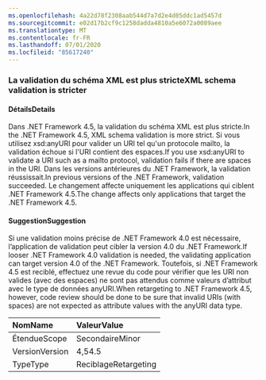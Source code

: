 ```yaml
---
ms.openlocfilehash: 4a22d78f2308aab544d7a7d2e4d05ddc1ad5457d
ms.sourcegitcommit: e02d17b2cf9c1258dadda4810a5e6072a0089aee
ms.translationtype: MT
ms.contentlocale: fr-FR
ms.lasthandoff: 07/01/2020
ms.locfileid: "85617240"
---
```

### <a name="xml-schema-validation-is-stricter"></a><span data-ttu-id="53074-101">La validation du schéma XML est plus stricte</span><span class="sxs-lookup"><span data-stu-id="53074-101">XML schema validation is stricter</span></span>

#### <a name="details"></a><span data-ttu-id="53074-102">Détails</span><span class="sxs-lookup"><span data-stu-id="53074-102">Details</span></span>

<span data-ttu-id="53074-103">Dans .NET Framework 4.5, la validation du schéma XML est plus stricte.</span><span class="sxs-lookup"><span data-stu-id="53074-103">In the .NET Framework 4.5, XML schema validation is more strict.</span></span> <span data-ttu-id="53074-104">Si vous utilisez xsd:anyURI pour valider un URI tel qu'un protocole mailto, la validation échoue si l'URI contient des espaces.</span><span class="sxs-lookup"><span data-stu-id="53074-104">If you use xsd:anyURI to validate a URI such as a mailto protocol, validation fails if there are spaces in the URI.</span></span> <span data-ttu-id="53074-105">Dans les versions antérieures du .NET Framework, la validation réussissait.</span><span class="sxs-lookup"><span data-stu-id="53074-105">In previous versions of the .NET Framework, validation succeeded.</span></span> <span data-ttu-id="53074-106">Le changement affecte uniquement les applications qui ciblent .NET Framework 4.5.</span><span class="sxs-lookup"><span data-stu-id="53074-106">The change affects only applications that target the .NET Framework 4.5.</span></span>

#### <a name="suggestion"></a><span data-ttu-id="53074-107">Suggestion</span><span class="sxs-lookup"><span data-stu-id="53074-107">Suggestion</span></span>

<span data-ttu-id="53074-108">Si une validation moins précise de .NET Framework 4.0 est nécessaire, l’application de validation peut cibler la version 4.0 du .NET Framework.</span><span class="sxs-lookup"><span data-stu-id="53074-108">If looser .NET Framework 4.0 validation is needed, the validating application can target version 4.0 of the .NET Framework.</span></span> <span data-ttu-id="53074-109">Toutefois, si .NET Framework 4.5 est reciblé, effectuez une revue du code pour vérifier que les URI non valides (avec des espaces) ne sont pas attendus comme valeurs d’attribut avec le type de données anyURI.</span><span class="sxs-lookup"><span data-stu-id="53074-109">When retargeting to .NET Framework 4.5, however, code review should be done to be sure that invalid URIs (with spaces) are not expected as attribute values with the anyURI data type.</span></span>

| <span data-ttu-id="53074-110">Nom</span><span class="sxs-lookup"><span data-stu-id="53074-110">Name</span></span>    | <span data-ttu-id="53074-111">Valeur</span><span class="sxs-lookup"><span data-stu-id="53074-111">Value</span></span>       |
|:--------|:------------|
| <span data-ttu-id="53074-112">Étendue</span><span class="sxs-lookup"><span data-stu-id="53074-112">Scope</span></span>   | <span data-ttu-id="53074-113">Secondaire</span><span class="sxs-lookup"><span data-stu-id="53074-113">Minor</span></span>       |
| <span data-ttu-id="53074-114">Version</span><span class="sxs-lookup"><span data-stu-id="53074-114">Version</span></span> | <span data-ttu-id="53074-115">4,5</span><span class="sxs-lookup"><span data-stu-id="53074-115">4.5</span></span>         |
| <span data-ttu-id="53074-116">Type</span><span class="sxs-lookup"><span data-stu-id="53074-116">Type</span></span>    | <span data-ttu-id="53074-117">Reciblage</span><span class="sxs-lookup"><span data-stu-id="53074-117">Retargeting</span></span> |
